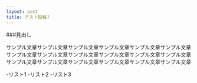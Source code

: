 ```yaml
---
layout: post
title: テスト投稿！
---
```


###見出し

サンプル文章サンプル文章サンプル文章サンプル文章サンプル文章サンプル文章
サンプル文章サンプル文章サンプル文章サンプル文章サンプル文章サンプル文章
サンプル文章サンプル文章サンプル文章サンプル文章サンプル文章サンプル文章

-リスト1
-リスト2
-リスト3
